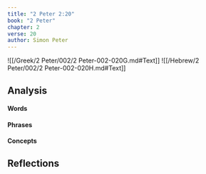 ```yaml
---
title: "2 Peter 2:20"
book: "2 Peter"
chapter: 2
verse: 20
author: Simon Peter
---
```

![[/Greek/2 Peter/002/2 Peter-002-020G.md#Text]]
![[/Hebrew/2 Peter/002/2 Peter-002-020H.md#Text]]

## Analysis

#### Words

#### Phrases

#### Concepts

## Reflections
